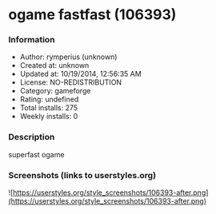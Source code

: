 # ogame fastfast (106393)

### Information
- Author: rymperius (unknown)
- Created at: unknown
- Updated at: 10/19/2014, 12:56:35 AM
- License: NO-REDISTRIBUTION
- Category: gameforge
- Rating: undefined
- Total installs: 275
- Weekly installs: 0


### Description
superfast ogame


### Screenshots (links to userstyles.org)
![https://userstyles.org/style_screenshots/106393-after.png](https://userstyles.org/style_screenshots/106393-after.png)


